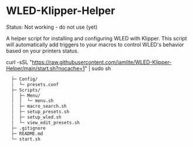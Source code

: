 # WLED-Klipper-Helper

Status: Not working - do not use (yet)

A helper script for installing and configuring WLED with Klipper.
This script will automatically add triggers to your macros to control WLED's behavior based on your printers status.

curl -sSL "https://raw.githubusercontent.com/iamlite/WLED-Klipper-Helper/main/start.sh?nocache=1" | sudo sh


```bash
  ├─ Config/
  │  └─ presets.conf
  ├─ Scripts/
  │  ├─ Menu/
  │  │  └─ menu.sh
  │  ├─ macro_search.sh
  │  ├─ setup_presets.sh
  │  ├─ setup_wled.sh
  │  └─ view_edit_presets.sh
  ├─ .gitignore
  ├─ README.md
  └─ start.sh
```
